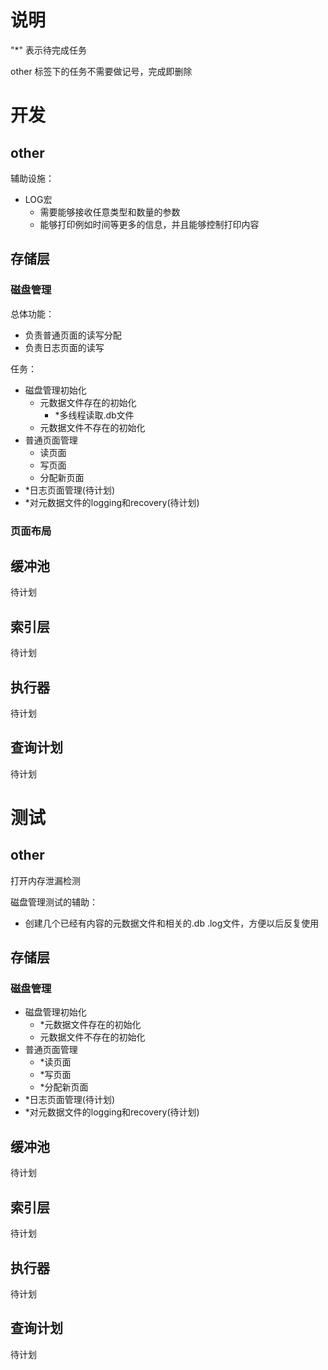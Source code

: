 # 说明

"*" 表示待完成任务

other 标签下的任务不需要做记号，完成即删除

# 开发

## other

辅助设施：
- LOG宏
  - 需要能够接收任意类型和数量的参数
  - 能够打印例如时间等更多的信息，并且能够控制打印内容

## 存储层

### 磁盘管理

总体功能：
- 负责普通页面的读写分配
- 负责日志页面的读写

任务：
- 磁盘管理初始化
  - 元数据文件存在的初始化
     - *多线程读取.db文件  
  - 元数据文件不存在的初始化
- 普通页面管理
  - 读页面
  - 写页面
  - 分配新页面
- *日志页面管理(待计划)
- *对元数据文件的logging和recovery(待计划)

### 页面布局



## 缓冲池

待计划

## 索引层

待计划

## 执行器

待计划

## 查询计划

待计划



# 测试

## other

打开内存泄漏检测

磁盘管理测试的辅助：
- 创建几个已经有内容的元数据文件和相关的.db .log文件，方便以后反复使用

## 存储层

### 磁盘管理

- 磁盘管理初始化
  - *元数据文件存在的初始化
  - 元数据文件不存在的初始化
- 普通页面管理
  - *读页面
  - *写页面
  - *分配新页面
- *日志页面管理(待计划)
- *对元数据文件的logging和recovery(待计划)

## 缓冲池

待计划

## 索引层

待计划

## 执行器

待计划

## 查询计划

待计划